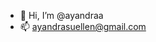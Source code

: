- 👋 Hi, I’m @ayandraa
- 📫 ayandrasuellen@gmail.com

<!---
ayandraa/ayandraa is a ✨ special ✨ repository because its `README.md` (this file) appears on your GitHub profile.
You can click the Preview link to take a look at your changes.
--->
